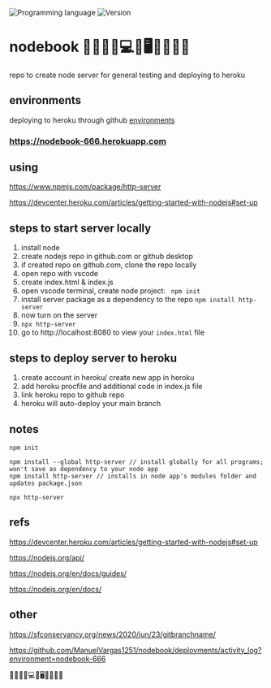 ![Programming language](https://img.shields.io/badge/Language-Javascript-blue.svg)
![Version](https://img.shields.io/badge/Version-1.0-brightgreen.svg)

# nodebook 📔👩‍💻🔁💻📔🖥🔁👨‍💻📔

repo to create node server for general testing and deploying to heroku 

## environments 
deploying to heroku through github [environments](https://github.com/ManuelVargas1251/nodebook/deployments)
### https://nodebook-666.herokuapp.com

## using 
https://www.npmjs.com/package/http-server

https://devcenter.heroku.com/articles/getting-started-with-nodejs#set-up

## steps to start server locally
1. install node 
2. create nodejs repo in github.com or github desktop
3. if created repo on github.com, clone the repo locally
4. open repo with vscode
5. create index.html & index.js
6. open vscode terminal, create node project: 
``` npm init```
7. install server package as a dependency to the repo
```npm install http-server```
8. now turn on the server
9. ```npx http-server```
10. go to http://localhost:8080 to view your ```index.html``` file

## steps to deploy server to heroku
1. create account in heroku/ create new app in heroku
2. add heroku procfile and additional code in index.js file
3. link heroku repo to github repo
4. heroku will auto-deploy your main branch

## notes
```node
npm init

npm install --global http-server // install globally for all programs; won't save as dependency to your node app
npm install http-server // installs in node app's modules folder and updates package.json

npx http-server

```

## refs

https://devcenter.heroku.com/articles/getting-started-with-nodejs#set-up

https://nodejs.org/api/

https://nodejs.org/en/docs/guides/

https://nodejs.org/en/docs/

## other

https://sfconservancy.org/news/2020/jun/23/gitbranchname/


https://github.com/ManuelVargas1251/nodebook/deployments/activity_log?environment=nodebook-666

📔👩‍💻🔁💻📔🖥🔁👨‍💻📔
